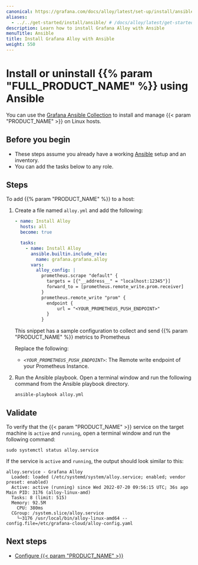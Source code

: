 ```yaml
---
canonical: https://grafana.com/docs/alloy/latest/set-up/install/ansible/
aliases:
  - ../../get-started/install/ansible/ # /docs/alloy/latest/get-started/install/ansible/
description: Learn how to install Grafana Alloy with Ansible
menuTitle: Ansible
title: Install Grafana Alloy with Ansible
weight: 550
---
```


# Install or uninstall {{% param "FULL_PRODUCT_NAME" %}} using Ansible

You can use the [Grafana Ansible Collection][collection] to install and manage {{< param "PRODUCT_NAME" >}} on Linux hosts.

## Before you begin

- These steps assume you already have a working [Ansible][] setup and an inventory.
- You can add the tasks below to any role.

## Steps

To add {{% param "PRODUCT_NAME" %}} to a host:

1. Create a file named `alloy.yml` and add the following:

    ```yaml
    - name: Install Alloy
      hosts: all
      become: true

      tasks:
        - name: Install Alloy
          ansible.builtin.include_role:
            name: grafana.grafana.alloy
          vars:
            alloy_config: |
              prometheus.scrape "default" {
                targets = [{"__address__" = "localhost:12345"}]
                forward_to = [prometheus.remote_write.prom.receiver]
              }
              prometheus.remote_write "prom" {
                endpoint {
                    url = "<YOUR_PROMETHEUS_PUSH_ENDPOINT>"
                }
              }
    ```

    This snippet has a sample configuration to collect and send {{% param "PRODUCT_NAME" %}} metrics to Prometheus

    Replace the following:
    - _`<YOUR_PROMETHEUS_PUSH_ENDPOINT>`_:  The Remote write endpoint of your Prometheus Instance.

1. Run the Ansible playbook. Open a terminal window and run the following command from the Ansible playbook directory.

   ```shell
   ansible-playbook alloy.yml
   ```

## Validate

To verify that the {{< param "PRODUCT_NAME" >}} service on the target machine is `active` and `running`, open a terminal window and run the following command:

```shell
sudo systemctl status alloy.service
```

If the service is `active` and `running`, the output should look similar to this:

```shell
alloy.service - Grafana Alloy
  Loaded: loaded (/etc/systemd/system/alloy.service; enabled; vendor preset: enabled)
  Active: active (running) since Wed 2022-07-20 09:56:15 UTC; 36s ago
Main PID: 3176 (alloy-linux-amd)
  Tasks: 8 (limit: 515)
  Memory: 92.5M
    CPU: 380ms
  CGroup: /system.slice/alloy.service
    └─3176 /usr/local/bin/alloy-linux-amd64 --config.file=/etc/grafana-cloud/alloy-config.yaml
```

## Next steps

- [Configure {{< param "PRODUCT_NAME" >}}][Configure]

[collection]: https://github.com/grafana/grafana-ansible-collection
[Ansible]: https://www.ansible.com/
[Configure]: ../../../configure/linux/
